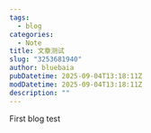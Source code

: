 ```yaml
---
tags:
  - blog
categories:
  - Note
title: 文章测试
slug: "3253681940"
author: bluebaia
pubDatetime: 2025-09-04T13:18:11Z
modDatetime: 2025-09-04T13:18:11Z
description: ""
---
```





First blog test